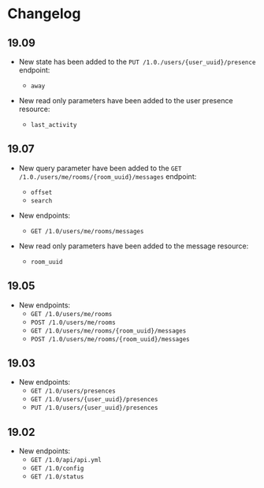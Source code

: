 # Changelog

## 19.09

* New state has been added to the `PUT /1.0./users/{user_uuid}/presence` endpoint:

  * `away`

* New read only parameters have been added to the user presence resource:

  * `last_activity`


## 19.07

* New query parameter have been added to the `GET /1.0./users/me/rooms/{room_uuid}/messages`
  endpoint:

  * `offset`
  * `search`

* New endpoints:
  * `GET /1.0/users/me/rooms/messages`

* New read only parameters have been added to the message resource:

  * `room_uuid`

## 19.05

* New endpoints:
  * `GET /1.0/users/me/rooms`
  * `POST /1.0/users/me/rooms`
  * `GET /1.0/users/me/rooms/{room_uuid}/messages`
  * `POST /1.0/users/me/rooms/{room_uuid}/messages`

## 19.03

* New endpoints:
  * `GET /1.0/users/presences`
  * `GET /1.0/users/{user_uuid}/presences`
  * `PUT /1.0/users/{user_uuid}/presences`

## 19.02

* New endpoints:
  * `GET /1.0/api/api.yml`
  * `GET /1.0/config`
  * `GET /1.0/status`
